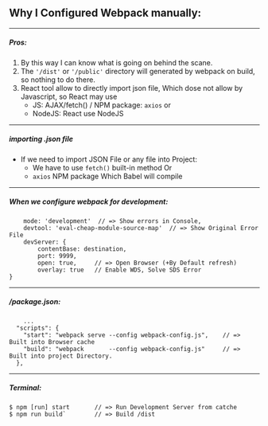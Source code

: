 ## Why I Configured Webpack manually:
---
<h5> Pros: </h5>
<ol>
    <li> By this way I can know what is going on behind the scane. </li>
    <li> The <code>'/dist'</code> or <code>'/public'</code> directory will generated by webpack on build, so nothing to do there.</li>
<li> React tool allow to directly import json file, Which dose not allow by Javascript, so React may use
    <ul>
	    <li> JS: AJAX/fetch() / NPM package: <code>axios</code>  or </li>
	    <li> NodeJS:  React use NodeJS </li>
	<ul>
</ol>

---
<h5> importing .json file </h5>

- If we need to import JSON File or any file into Project:
	- We have to use <code>fetch()</code> built-in method Or
	- <code>axios</code> NPM package 	Which Babel will compile 

---
<h5>  When we configure webpack for development: </h5>

```
	mode: 'development'  // => Show errors in Console,
	devtool: 'eval-cheap-module-source-map'  // => Show Original Error File 
	devServer: {
		contentBase: destination,
		port: 9999,
		open: true,     // => Open Browser (+By Default refresh)
		overlay: true   // Enable WDS, Solve SDS Error
}
```

---
<h5> /package.json: </h5>
		
		...
	  "scripts": {
	    "start": "webpack serve --config webpack-config.js", 	// => Built into Browser cache
	    "build": "webpack       --config webpack-config.js" 	// => Built into project Directory. 
	  },

---
<h5> Terminal: </h5>

    $ npm [run] start		// => Run Development Server from catche
    $ npm run build` 		// => Build /dist


